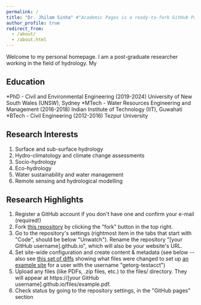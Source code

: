 ```yaml
---
permalink: /
title: "Dr. Jhilam Sinha" #"Academic Pages is a ready-to-fork GitHub Pages template for academic personal websites"
author_profile: true
redirect_from: 
  - /about/
  - /about.html
---
```

Welcome to my personal homepage. I am a post-graduate researcher working in the field of hydrology. My  

Education
------
*PhD - Civil and Environmental Engineering (2019-2024) University of New South Wales (UNSW), Sydney
*MTech - Water Resources Engineering and Management (2016-2018) Indian Institute of Technology (IIT), Guwahati
*BTech - Civil Engineering (2012-2016) Tezpur University

Research Interests
------
1. Surface and sub-surface hydrology
1. Hydro-climatology and climate change assessments 
1. Socio-hydrology
1. Eco-hydrology
1. Water sustainability and water management  
1. Remote sensing and hydrological modelling 

Research Highlights 
------
1. Register a GitHub account if you don't have one and confirm your e-mail (required!)
1. Fork [this repository](https://github.com/academicpages/academicpages.github.io) by clicking the "fork" button in the top right. 
1. Go to the repository's settings (rightmost item in the tabs that start with "Code", should be below "Unwatch"). Rename the repository "[your GitHub username].github.io", which will also be your website's URL.
1. Set site-wide configuration and create content & metadata (see below -- also see [this set of diffs](http://archive.is/3TPas) showing what files were changed to set up [an example site](https://getorg-testacct.github.io) for a user with the username "getorg-testacct")
1. Upload any files (like PDFs, .zip files, etc.) to the files/ directory. They will appear at https://[your GitHub username].github.io/files/example.pdf.  
1. Check status by going to the repository settings, in the "GitHub pages" section

